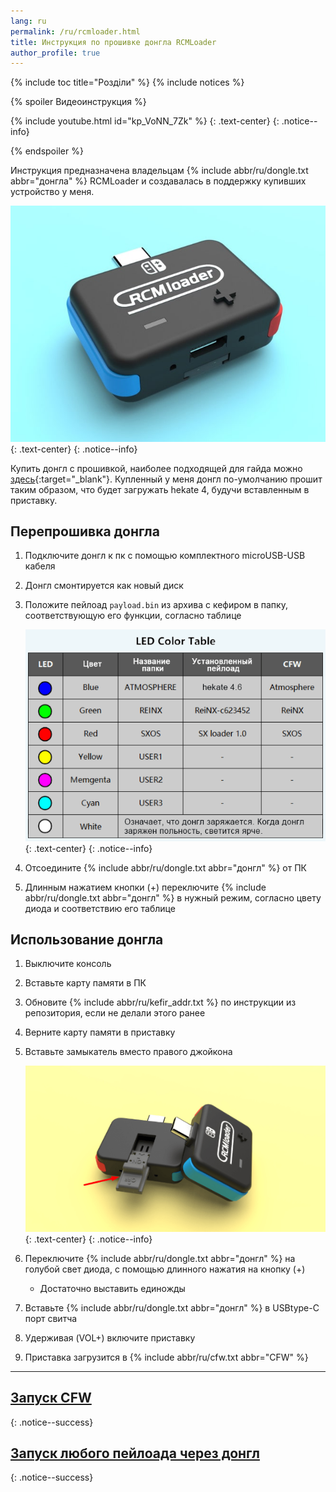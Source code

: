 ```yaml
---
lang: ru
permalink: /ru/rcmloader.html
title: Инструкция по прошивке донгла RCMLoader
author_profile: true
---
```


{% include toc title="Розділи" %}
{% include notices %}

{% spoiler Видеоинструкция %}

{% include youtube.html id="kp_VoNN_7Zk" %}
{: .text-center}
{: .notice--info}

{% endspoiler %}

Инструкция предназначена владельцам {% include abbr/ru/dongle.txt abbr="донгла" %} RCMLoader и создавалась в поддержку купивших устройство у меня. 

![](/assets/images/switch/dongle/rcmloader.jpg)
{: .text-center}
{: .notice--info}

Купить донгл с прошивкой, наиболее подходящей для гайда можно [здесь](http://vk.com/switchopen){:target="_blank"}. Купленный у меня донгл по-умолчанию прошит таким образом, что будет загружать hekate 4, будучи вставленным в приставку. 

## Перепрошивка донгла

1. Подключите донгл к пк с помощью комплектного microUSB-USB кабеля
1. Донгл смонтируется как новый диск
1. Положите пейлоад `payload.bin` из архива с кефиром в папку, соответствующую его функции, согласно таблице

	![](/assets/images/switch/dongle/rcmloader_table.png)
	{: .text-center}
	{: .notice--info}

1. Отсоедините {% include abbr/ru/dongle.txt abbr="донгл" %} от ПК
1. Длинным нажатием кнопки (+) переключите {% include abbr/ru/dongle.txt abbr="донгл" %} в нужный режим, согласно цвету диода и соответствию его таблице

## Использование донгла

1. Выключите консоль
1. Вставьте карту памяти в ПК
1. Обновите {% include abbr/ru/kefir_addr.txt %} по инструкции из репозитория, если не делали этого ранее
1. Верните карту памяти в приставку
1. Вставьте замыкатель вместо правого джойкона

    ![](/assets/images/switch/dongle/rcmloader_jig.png)
    {: .text-center}
    {: .notice--info}

1. Переключите {% include abbr/ru/dongle.txt abbr="донгл" %} на голубой свет диода, с помощью длинного нажатия на кнопку (+)
	* Достаточно выставить единожды
1. Вставьте {% include abbr/ru/dongle.txt abbr="донгл" %} в USBtype-C порт свитча
1. Удерживая (VOL+) включите приставку
1. Приставка загрузится в {% include abbr/ru/cfw.txt abbr="CFW" %}

___

## [Запуск CFW](/ru/cfw)
{: .notice--success}

## [Запуск любого пейлоада через донгл](/ru/fusee-gelee#%D0%B7%D0%B0%D0%BF%D1%83%D1%81%D0%BA-%D1%87%D0%B5%D1%80%D0%B5%D0%B7-%D0%B4%D0%BE%D0%BD%D0%B3%D0%BB)
{: .notice--success}